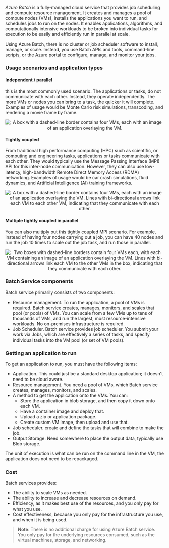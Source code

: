 *Azure Batch*  is a fully-managed cloud service that provides job scheduling and compute resource management. It creates and manages a pool of compute nodes (VMs), installs the applications you want to run, and schedules jobs to run on the nodes. It enables applications, algorithms, and computationally intensive workloads to be broken into individual tasks for execution to be easily and efficiently run in parallel at scale.

Using Azure Batch, there is no cluster or job scheduler software to install, manage, or scale. Instead, you use Batch APIs and tools, command-line scripts, or the Azure portal to configure, manage, and monitor your jobs. 

### Usage scenarios and application types 


#### Independent / parallel
this is the most commonly used scenario. The applications or tasks, do not communicate with each other. Instead, they operate independently. The more VMs or nodes you can bring to a task, the quicker it will complete. Examples of usage would be Monte Carlo risk simulations, transcoding, and rendering a movie frame by frame.
    <p style="text-align:center;"><img src="../Linked_Image_Files/batchservice-parallel.png" alt="A box with a dashed-line border contains four VMs, each with an image of an application overlaying the VM."></p>


#### Tightly coupled
From traditional high performance computing (HPC) such as scientific, or computing and engineering tasks, applications or tasks communicate with each other. They would typically use the Message Passing Interface (MPI) API for this inter-node communication. However, they can also use low-latency, high-bandwidth Remote Direct Memory Access (RDMA) networking. Examples of usage would be car crash simulations, fluid dynamics, and Artificial Intelligence (AI) training frameworks. 
    <p style="text-align:center;"><img src="../Linked_Image_Files/batchservice-tightlycoupled.png" alt="A box with a dashed-line border contains four VMs, each with an image of an application overlaying the VM. Lines with bi-directional arrows link each VM to each other VM, indicating that they communicate with each other. "></p>




#### Multiple tightly coupled in parallel
You can also multiply out this tightly coupled MPI scenario. For example, instead of having four nodes carrying out a job, you can have 40 nodes and run the job 10 times to scale out the job task, and run those in parallel.
    <p style="text-align:center;"><img src="../Linked_Image_Files/batchservice-mltitightlycoupledpatellel.png" alt="Two boxes with dashed-line borders contain four VMs each, with each VM containing an image of an application overlaying the VM. Lines with bi-directional arrows link each VM to the other VMs in the box, indicating that they communicate with each other."></p>

### Batch Service components
Batch service primarily consists of two components:

- Resource management. To run the application, a pool of VMs is required. Batch service creates, manages, monitors, and scales that pool (or pools) of VMs. You can scale from a few VMs up to tens of thousands of VMs, and run the largest, most resource-intensive workloads. No on-premises infrastructure is required.
- Job Scheduler. Batch service provides job scheduler. You submit your work via Jobs, which are effectively a series of tasks, and specify individual tasks into the VM pool (or set of VM pools).

### Getting an application to run 

To get an application to run, you must have the following items:

- Application. This could just be a standard desktop application; it doesn't need to be cloud aware.
- Resource management. You need a pool of VMs, which Batch service creates, manages, monitors, and scales.
- A method to get the application onto the VMs. You can:
    - Store the application in blob storage, and then copy it down onto each VM.
    - Have a container image and deploy that.
    - Upload a zip or application package.
    - Create custom VM image, then upload and use that.
 - Job scheduler. create and define the tasks that will combine to make the job.
 - Output Storage: Need somewhere to place the output data, typically use Blob storage.

The unit of execution is what can be run on the command line in the VM, the application does not need to be repackaged.



### Cost
Batch services provides:

- The ability to scale VMs as needed.
- The ability to increase and decrease resources on demand.
- Efficiency, as it makes best use of the resources, and you only pay for what you use.
- Cost effectiveness, because you only pay for the infrastructure you use, and when it is being used.

> **Note**: There is no additional charge for using Azure Batch service. You only pay for the underlying resources consumed, such as the virtual machines, storage, and networking.
